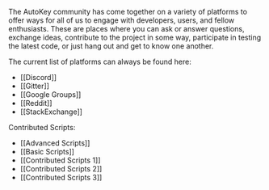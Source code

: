 The AutoKey community has come together on a variety of platforms to offer ways for all of us to engage with developers, users, and fellow enthusiasts. These are places where you can ask or answer questions, exchange ideas, contribute to the project in some way, participate in testing the latest code, or just hang out and get to know one another.

The current list of platforms can always be found here: 
* [[Discord]]
* [[Gitter]]
* [[Google Groups]]
* [[Reddit]]
* [[StackExchange]]

Contributed Scripts:
* [[Advanced Scripts]]
* [[Basic Scripts]]
* [[Contributed Scripts 1]]
* [[Contributed Scripts 2]]
* [[Contributed Scripts 3]]